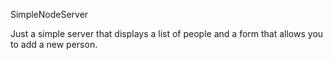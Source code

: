 SimpleNodeServer

Just a simple server that displays a list of people and a form that allows you to add a new person.
